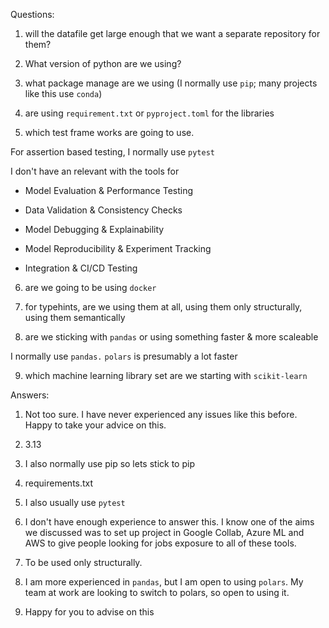 Questions:

1) will the datafile get large enough that we want a separate repository for them?

2) What version of python are we using?

3) what package manage are we using (I normally use `pip`; many projects like this use `conda`)

4) are using `requirement.txt` or `pyproject.toml` for the libraries

5) which test frame works are going to use.

For assertion based testing, I normally use `pytest`

I don't have an relevant with the tools for

* Model Evaluation & Performance Testing

* Data Validation & Consistency Checks

* Model Debugging & Explainability

* Model Reproducibility & Experiment Tracking

* Integration & CI/CD Testing

6) are we going to be using `docker`

7) for typehints, are we using them at all, using them only structurally, using them semantically

8) are we sticking with `pandas` or using something faster & more scaleable

I normally use `pandas.`  `polars` is presumably a lot faster

9) which machine learning library set are we starting with `scikit-learn`



Answers:

1) Not too sure. I have never experienced any issues like this before. Happy to take your advice on this. 

2) 3.13

3) I also normally use pip so lets stick to pip

4) requirements.txt

5) I also usually use  `pytest`

6) I don't have enough experience to answer this. I know one of the aims we discussed was to set up project in Google Collab, Azure ML and AWS to give people looking for jobs exposure to all of these tools. 

7) To be used only structurally.

8) I am more experienced in `pandas`, but I am open to using `polars`. My team at work are looking to switch to polars, so open to using it. 

9) Happy for you to advise on this